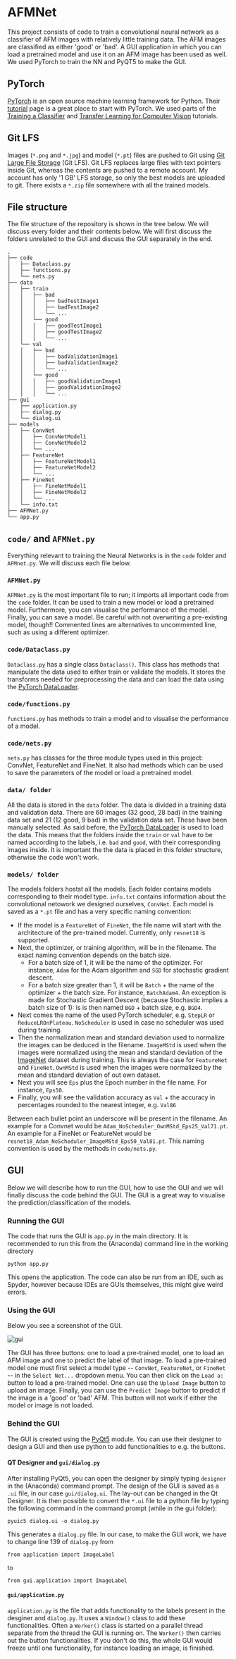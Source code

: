 # AFMNet
This project consists of code to train a convolutional neural network as a classifier of AFM images with relatively little training data. The AFM images are classified as either 'good' or 'bad'. A GUI application in which you can load a pretrained model and use it on an AFM image has been used as well. We used PyTorch to train the NN and PyQT5 to make the GUI.

## PyTorch
[PyTorch] is an open source machine learning framework for Python. Their [tutorial] page is a great place to start with PyTorch. We used parts of the [Training a Classifier] and [Transfer Learning for Computer Vision] tutorials.

## Git LFS
Images (`*.png` and `*.jpg`) and model (`*.pt`) files are pushed to Git using [Git Large File Storage] (Git LFS). Git LFS replaces large files with text pointers inside Git, whereas the contents are pushed to a remote account. My account has only '1 GB' LFS storage, so only the best models are uploaded to git. There exists a `*.zip` file somewhere with all the trained models.

## File structure
The file structure of the repository is shown in the tree below. We will discuss every folder and their contents below. We will first discuss the folders unrelated to the GUI and discuss the GUI separately in the end.

    .
    ├── code
    │   ├── Dataclass.py
    │   ├── functions.py
    │   └── nets.py
    ├── data
    │   ├── train
    │   │   ├── bad
    │   │   │   ├── badTestImage1
    │   │   │   ├── badTestImage2
    │   │   │   └── ...
    │   │   └── good
    │   │   │   ├── goodTestImage1
    │   │   │   ├── goodTestImage2
    │   │   │   └── ...
    │   └── val
    │   │   ├── bad
    │   │   │   ├── badValidationImage1
    │   │   │   ├── badValidationImage2
    │   │   │   └── ...
    │   │   └── good
    │   │   │   ├── goodValidationImage1
    │   │   │   ├── goodValidationImage2
    │   │   │   └── ...
    ├── gui
    │   ├── application.py
    │   ├── dialog.py
    │   └── dialog.ui
    ├── models
    │   ├── ConvNet
    │   │   ├── ConvNetModel1
    │   │   ├── ConvNetModel2
    │   │   └── ...
    │   ├── FeatureNet
    │   │   ├── FeatureNetModel1
    │   │   ├── FeatureNetModel2
    │   │   └── ...
    │   ├── FineNet
    │   │   ├── FineNetModel1
    │   │   ├── FineNetModel2
    │   │   └── ...
    │   └── info.txt
    ├── AFMNet.py
    └── app.py
    
## `code/` and `AFMNet.py`
Everything relevant to training the Neural Networks is in the `code` folder and `AFMnet.py`. We will discuss each file below.

### `AFMNet.py`
`AFMNet.py` is the most important file to run; it imports all important code from the `code` folder. It can be used to train a new model or load a pretrained model. Furthermore, you can visualise the performance of the model. Finally, you can save a model. Be careful with not overwriting a pre-existing model, though!! Commented lines are alternatives to uncommented line, such as using a different optimizer.

### `code/Dataclass.py`
`Dataclass.py` has a single class `Dataclass()`. This class has methods that manipulate the data used to either train or validate the models. It stores the transforms needed for preprocessing the data and can load the data using the [PyTorch DataLoader].

### `code/functions.py`
`functions.py` has methods to train a model and to visualise the performance of a model.

### `code/nets.py`
`nets.py` has classes for the three module types used in this project: ConvNet, FeatureNet and FineNet. It also had methods which can be used to save the parameters of the model or load a pretrained model.

### `data/ folder`
All the data is stored in the `data` folder. The data is divided in a training data and validation data. There are 60 images (32 good, 28 bad) in the training data set and 21 (12 good, 9 bad) in the validation data set. These have been manually selected. As said before, the [PyTorch DataLoader] is used to load the data. This means that the folders inside the `train` or `val` have to be named according to the labels, i.e. `bad` and `good`, with their corresponding images inside. It is important the the data is placed in this folder structure, otherwise the code won't work.

### `models/ folder`
The models folders hostst all the models. Each folder contains models corresponding to their model type. `info.txt` contains information about the convolutional netowork we designed ourselves, `ConvNet`. Each model is saved as a `*.pt` file and has a very specific naming convention:

* If the model is a `FeatureNet` of `FineNet`, the file name will start with the architecture of the pre-trained model. Currently, only `resnet18` is supported.
* Next, the optimizer, or training algorithm, will be in the filename. The exact naming convention depends on the batch size.
    * For a batch size of 1, it will be the name of the optimizer. For instance, `Adam` for the Adam algorithm and `SGD` for stochastic gradient descent.
    * For a batch size greater than 1, it will be `Batch` + the name of the optimizer + the batch size. For instance, `BatchAdam4`. An exception is made for Stochastic Gradient Descent (because Stochastic implies a batch size of 1): is is then named `BGD` + batch size, e.g. `BGD4`.
* Next comes the name of the used PyTorch scheduler, e.g. `StepLR` or `ReduceLROnPlateau`. `NoScheduler` is used in case no scheduler was used during training.
* Then the normalization mean and standard deviation used to normalize the images can be deduced in the filename. `ImageMStd` is used when the images were normalized using the mean and standard deviation of the [ImageNet] dataset during training. This is always the case for `FeatureNet` and `FineNet`. `OwnMStd` is used when the images were normalized by the mean and standard deviation of out own dataset.
* Next you will see `Eps` plus the Epoch number in the file name. For instance, `Eps50`.
* Finally, you will see the validation accuracy as `Val` + the accuracy in percentages rounded to the nearest integer, e.g. `Val86`

Between each bullet point an underscore will be present in the filename. An example for a Convnet would be `Adam_NoScheduler_OwnMStd_Eps25_Val71.pt`. An example for a FineNet or FeatureNet would be `resnet18_Adam_NoScheduler_ImageMStd_Eps50_Val81.pt`. This naming convention is used by the methods in `code/nets.py`.

## GUI
Below we will describe how to run the GUI, how to use the GUI and we will finally discuss the code behind the GUI. The GUI is a great way to visualise the prediction/classification of the models.

### Running the GUI
The code that runs the GUI is `app.py` in the main directory. It is recommended to run this from the (Anaconda) command line in the working directory

```
python app.py
```

This opens the application. The code can also be run from an IDE, such as Spyder, however because IDEs are GUIs themselves, this might give weird errors.

### Using the GUI
Below you see a screenshot of the GUI.

![gui]

The GUI has three buttons: one to load a pre-trained model, one to load an AFM image and one to predict the label of that image. To load a pre-trained model one must first select a model type -- `ConvNet`, `FeatureNet`, or `FineNet` -- in the `Select Net...` dropdown menu. You can then click on the `Load a:` button to load a pre-trained model. One can use the `Upload Image` button to upload an image. Finally, you can use the `Predict Image` button to predict if the image is a 'good' or 'bad' AFM. This button will not work if either the model or image is not loaded.

### Behind the GUI
The GUI is created using the [PyQt5] module. You can use their designer to design a GUI and then use python to add functionalities to e.g. the buttons.

#### QT Designer and `gui/dialog.py`
After installing PyQt5, you can open the designer by simply typing `designer` in the (Anaconda) command prompt. The design of the GUI is saved as a `.ui` file, in our case `gui/dialog.ui`. The lay-out can be changed in the Qt Designer. It is then possible to convert the `*.ui` file to a python file by typing the following command in the command prompt (while in the gui folder):

```
pyuic5 dialog.ui -o dialog.py
```

This generates a `dialog.py` file. In our case, to make the GUI work, we have to change line 139 of `dialog.py` from

```
from application import ImageLabel
```
to
```
from gui.application import ImageLabel
```

#### `gui/application.py`
`application.py` is the file that adds functionality to the labels present in the desginer and `dialog.py`. It uses a `Window()` class to add these functionalities. Often a `Worker()` class is started on a parallel thread separate from the thread the GUI is running on. The `Worker()` then carries out the button functionalities. If you don't do this, the whole GUI would freeze until one functionality, for instance loading an image, is finished.

[Git Large File Storage]: https://git-lfs.github.com/
[PyTorch]: https://pytorch.org/
[tutorial]: https://pytorch.org/tutorials
[Training a Classifier]: https://pytorch.org/tutorials/beginner/blitz/cifar10_tutorial.html#sphx-glr-beginner-blitz-cifar10-tutorial-py
[Transfer Learning for Computer Vision]: https://pytorch.org/tutorials/beginner/transfer_learning_tutorial.html
[PyTorch DataLoader]: https://pytorch.org/docs/stable/data.html#torch.utils.data.DataLoader
[ImageNet]: http://www.image-net.org/
[PyQt5]: https://www.riverbankcomputing.com/static/Docs/PyQt5/
[gui]: gui/gui.png
